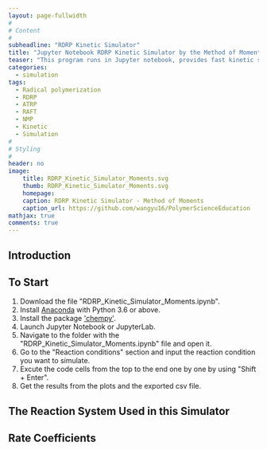 ```yaml
---
layout: page-fullwidth
#
# Content
#
subheadline: "RDRP Kinetic Simulator"
title: "Jupyter Notebook RDRP Kinetic Simulator by the Method of Moments"
teaser: "This program runs in Jupyter notebook, provides fast kinetic simulation for conventional radical polymerization, different types of ATRP, NMP and RAFT. The output includes concentration changes of all species, the number average molecular weights and molecular weight distribution, and the mole percentage of end group loss."
categories:
  - simulation
tags:
  - Radical polymerization
  - RDRP
  - ATRP
  - RAFT
  - NMP
  - Kinetic
  - Simulation
#
# Styling
#
header: no
image:
    title: RDRP_Kinetic_Simulator_Moments.svg
    thumb: RDRP_Kinetic_Simulator_Moments.svg
    homepage: 
    caption: RDRP Kinetic Simulator - Method of Moments
    caption_url: https://github.com/wangyu16/PolymerScienceEducation
mathjax: true
comments: true
---
```


## Introduction


## To Start

1. Download the file "RDRP_Kinetic_Simulator_Moments.ipynb".
2. Install [Anaconda](https://www.anaconda.com/distribution/) with Python 3.6 or above.
3. Install the package ['chempy'](https://pypi.org/project/chempy/).
4. Launch Jupyter Notebook or JupyterLab.
5. Navigate to the folder with the "RDRP_Kinetic_Simulator_Moments.ipynb" file and open it. 
6. Go to the "Reaction conditions" section and input the reaction condition you want to simulate. 
7. Excute the code cells from the top to the end one by one by using "Shift + Enter". 
8. Get the results from the plots and the exported csv file. 

## The Reaction System Used in this Simulator


## Rate Coefficients


